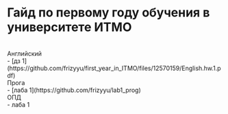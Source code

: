 # Гайд по первому году обучения в университете ИТМО
<br />
Английский<br />
- [дз 1](https://github.com/frizyyu/first_year_in_ITMO/files/12570159/English.hw.1.pdf)<br />
Прога<br />
- [лаба 1](https://github.com/frizyyu/lab1_prog)<br />
ОПД<br />
- лаба 1
